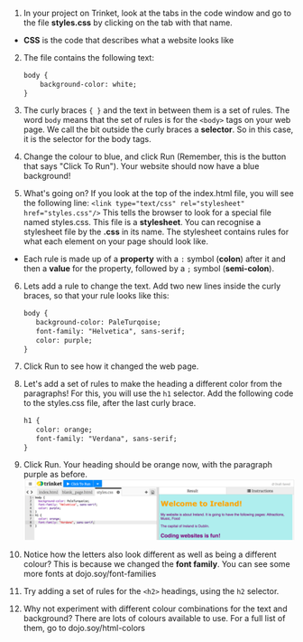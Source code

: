1. In your project on Trinket, look at the tabs in the code window and go to the file **styles.css** by clicking on the tab with that name.
 * **CSS** is the code that describes what a website looks like
2. The file contains the following text:
   ```
   body {
       background-color: white;
   }
   ```
3. The curly braces `{ }` and the text in between them is a set of rules. The word `body` means that the set of rules is for the `<body>` tags on your web page. We call the bit outside the curly braces a **selector**. So in this case, it is the selector for the body tags.

4. Change the colour to blue, and click Run \(Remember, this is the button that says "Click To Run"\). Your website should now have a blue background!

5. What's going on? If you look at the top of the index.html file, you will see the following line:
`<link type="text/css" rel="stylesheet" href="styles.css"/>` This tells the browser to look for a special file named styles.css. This file is a **stylesheet**. You can recognise a stylesheet file by the **.css** in its name. The stylesheet contains rules for what each element on your page should look like.
 * Each rule is made up of a **property** with a `:` symbol (**colon**) after it and then a **value** for the property, followed by a `;` symbol (**semi-colon**).

6. Lets add a rule to change the text. Add two new lines inside the curly braces, so that your rule looks like this:
   ```
   body {
      background-color: PaleTurqoise;
      font-family: "Helvetica", sans-serif;
      color: purple;
   }
   ```
7. Click Run to see how it changed the web page. 

8. Let's add a set of rules to make the heading a different color from the paragraphs! For this, you will use  the `h1` selector. Add the following code to the styles.css file, after the last curly brace.
   ```
   h1 {
      color: orange;
      font-family: "Verdana", sans-serif;
   }
   ```
9. Click Run. Your heading should be orange now, with the paragraph purple as before. ![](/assets/colorfonth1.png)
10. Notice how the letters also look different as well as being a different colour? This is because we changed the **font family**. You can see some more fonts at dojo.soy/font-families
11. Try adding a set of rules for the `<h2>` headings, using the `h2` selector.   

12. Why not experiment with different colour combinations for the text and background? There are lots of colours available to use. For a full list of them, go to dojo.soy/html-colors




